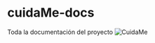 # cuidaMe-docs

Toda la documentación del proyecto ![CuidaMe](https://github.com/Galeon2098/CuidaME)